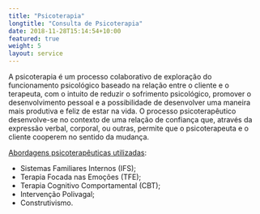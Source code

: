 ```yaml
---
title: "Psicoterapia"
longtitle: "Consulta de Psicoterapia"
date: 2018-11-28T15:14:54+10:00
featured: true
weight: 5
layout: service
---
```


A psicoterapia é um processo colaborativo de exploração do funcionamento psicológico baseado na relação entre o cliente e o terapeuta, com o intuito de reduzir o sofrimento psicológico, promover o desenvolvimento pessoal e a possibilidade de desenvolver uma maneira mais produtiva e feliz de estar na vida. O processo psicoterapêutico desenvolve-se no contexto de uma relação de confiança que, através da expressão verbal, corporal, ou outras, permite que o psicoterapeuta e o cliente cooperem no sentido da mudança.  

<u>Abordagens psicoterapêuticas utilizadas</u>:
* Sistemas Familiares Internos (IFS); 
* Terapia Focada nas Emoções (TFE); 
* Terapia Cognitivo Comportamental (CBT); 
* Intervenção Polivagal; 
* Construtivismo. 